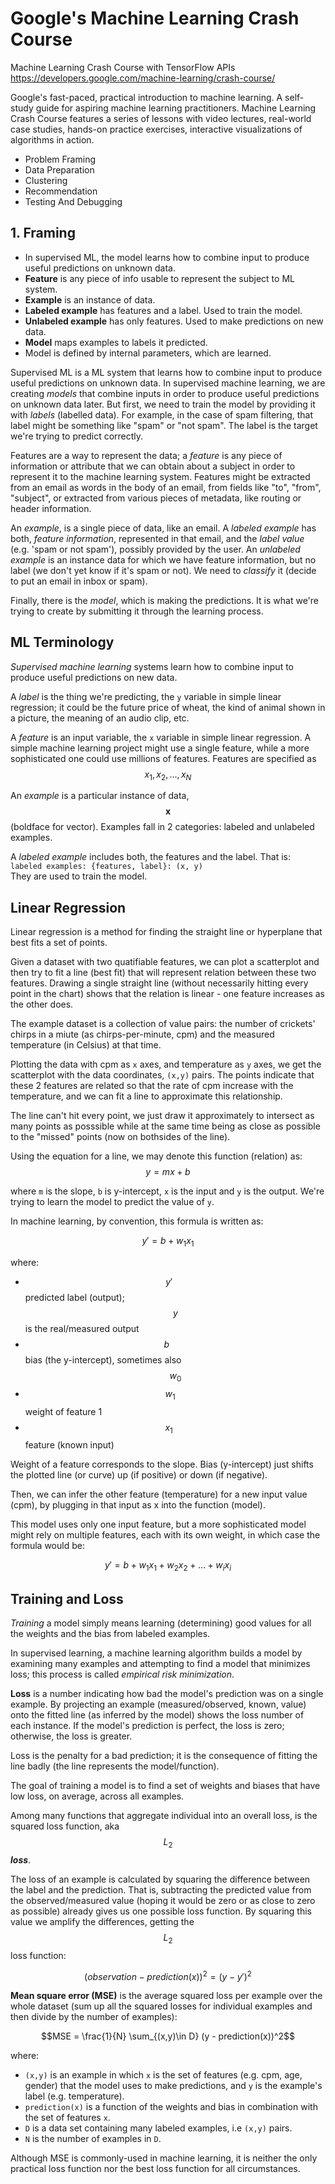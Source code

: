 # Google's Machine Learning Crash Course


Machine Learning Crash Course with TensorFlow APIs
https://developers.google.com/machine-learning/crash-course/

Google's fast-paced, practical introduction to machine learning. A self-study guide for aspiring machine learning practitioners. Machine Learning Crash Course features a series of lessons with video lectures, real-world case studies, hands-on practice exercises, interactive visualizations of algorithms in action.

- Problem Framing
- Data Preparation
- Clustering
- Recommendation
- Testing And Debugging



## 1. Framing

- In supervised ML, the model learns how to combine input to produce useful predictions on unknown data.
- **Feature** is any piece of info usable to represent the subject to ML system.
- **Example** is an instance of data.
- **Labeled example** has features and a label. Used to train the model.
- __Unlabeled example__ has only features. Used to make predictions on new data.
- __Model__ maps examples to labels it predicted.
- Model is defined by internal parameters, which are learned.


Supervised ML is a ML system that learns how to combine input to produce useful predictions on unknown data. In supervised machine learning, we are creating *models* that combine inputs in order to produce useful predictions on unknown data later. But first, we need to train the model by providing it with *labels* (labelled data). For example, in the case of spam filtering, that label might be something like "spam" or "not spam". The label is the target we're trying to predict correctly.

Features are a way to represent the data; a *feature* is any piece of information or attribute that we can obtain about a subject in order to represent it to the machine learning system. Features might be extracted from an email as words in the body of an email, from fields like "to", "from", "subject", or extracted from various pieces of metadata, like routing or header information.

An *example*, is a single piece of data, like an email. A *labeled example* has both, *feature information*, represented in that email, and the *label value* (e.g. 'spam or not spam'), possibly provided by the user. An *unlabeled example* is an instance data for which we have feature information, but no label (we don't yet know if it's spam or not). We need to *classify* it (decide to put an email in inbox or spam).

Finally, there is the *model*, which is making the predictions. It is what we're trying to create by submitting it through the learning process.


## ML Terminology

*Supervised machine learning* systems learn how to combine input to produce useful predictions on new data.

A *label* is the thing we're predicting, the `y` variable in simple linear regression; it could be the future price of wheat, the kind of animal shown in a picture, the meaning of an audio clip, etc.

A *feature* is an input variable, the `x` variable in simple linear regression. A simple machine learning project might use a single feature, while a more sophisticated one could use millions of features. Features are specified as 
$$x_1, x_2, \dots, x_N$$

An *example* is a particular instance of data, $$\textbf{x}$$ (boldface for vector). Examples fall in 2 categories: labeled and unlabeled examples.

A *labeled example* includes both, the features and the label. That is:    
`labeled examples: {features, label}: (x, y)`      
They are used to train the model.



## Linear Regression

Linear regression is a method for finding the straight line or hyperplane that best fits a set of points.

Given a dataset with two quatifiable features, we can plot a scatterplot and then try to fit a line (best fit) that will represent relation between these two features. Drawing a single straight line (without necessarily hitting every point in the chart) shows that the relation is linear - one feature increases as the other does.

The example dataset is a collection of value pairs: the number of crickets' chirps in a miute (as chirps-per-minute, cpm) and the measured temperature (in Celsius) at that time.

Plotting the data with cpm as `x` axes, and temperature as `y` axes, we get the scatterplot with the data coordinates, `(x,y)` pairs. The points indicate that these 2 features are related so that the rate of cpm increase with the temperature, and we can fit a line to approximate this relationship.

The line can't hit every point, we just draw it approximately to intersect as many points as posssible while at the same time being as close as possible to the "missed" points (now on bothsides of the line).

Using the equation for a line, we may denote this function (relation) as:    
$$y = mx + b$$

where `m` is the slope, `b` is y-intercept, `x` is the input and `y` is the output. We're trying to learn the model to predict the value of `y`.

In machine learning, by convention, this formula is written as:

$$y' = b + w_1x_1$$

where:
- $$y'\ \quad$$     predicted label (output); $$y$$ is the real/measured output
- $$b\ \ \ \quad$$  bias (the y-intercept), sometimes also $$w_0$$
- $$w_1\quad$$      weight of feature 1
- $$x_1\ \quad$$    feature (known input)

Weight of a feature corresponds to the slope. Bias (y-intercept) just shifts the plotted line (or curve) up (if positive) or down (if negative).


Then, we can infer the other feature (temperature) for a new input value (cpm), by plugging in that input as x into the function (model).

This model uses only one input feature, but a more sophisticated model might rely on multiple features, each with its own weight, in which case the formula would be:

$$y' = b + w_1x_1 + w_2x_2 + \dots + w_ix_i$$



## Training and Loss

*Training* a model simply means learning (determining) good values for all the weights and the bias from labeled examples.

In supervised learning, a machine learning algorithm builds a model by examining many examples and attempting to find a model that minimizes loss; this process is called *empirical risk minimization*.

__Loss__ is a number indicating how bad the model's prediction was on a single example. By projecting an example (measured/observed, known, value) onto the fitted line (as inferred by the model) shows the loss number of each instance. If the model's prediction is perfect, the loss is zero; otherwise, the loss is greater.

Loss is the penalty for a bad prediction; it is the consequence of fitting the line badly (the line represents the model/function).

The goal of training a model is to find a set of weights and biases that have low loss, on average, across all examples.

Among many functions that aggregate individual into an overall loss, is the squared loss function, aka $$L_2$$ *__loss__*. 

The loss of an example is calculated by squaring the difference between the label and the prediction. That is, subtracting the predicted value from the observed/measured value (hoping it would be zero or as close to zero as possible) already gives us one possible loss function. By squaring this value we amplify the differences, getting the $$L_2$$ loss function:

$$(observation - prediction(x))^2 = (y - y')^2$$


**Mean square error (MSE)** is the average squared loss per example over the whole dataset (sum up all the squared losses for individual examples and then divide by the number of examples):

$$MSE = \frac{1}{N} \sum_{(x,y)\in D} (y - prediction(x))^2$$

where:
- `(x,y)` is an example in which `x` is the set of features (e.g. cpm, age, gender) that the model uses to make predictions, and `y` is the example's label (e.g. temperature).
-  `prediction(x)` is a function of the weights and bias in combination with the set of features `x`.
- `D` is a data set containing many labeled examples, i.e `(x,y)` pairs.
- `N` is the number of examples in `D`.

Although MSE is commonly-used in machine learning, it is neither the only practical loss function nor the best loss function for all circumstances.
